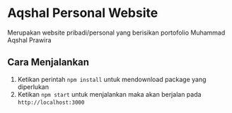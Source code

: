 # Aqshal Personal Website
Merupakan website pribadi/personal yang berisikan portofolio Muhammad Aqshal Prawira
## Cara Menjalankan 
1. Ketikan perintah `npm install` untuk mendownload package yang diperlukan
2. Ketikan `npm start` untuk menjalankan maka akan berjalan pada `http://localhost:3000`